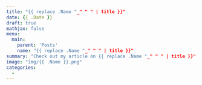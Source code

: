 ```yaml
---
title: "{{ replace .Name "_" " " | title }}"
date: {{ .Date }}
draft: true
mathjax: false
menu:
  main:
    parent: 'Posts'
    name: "{{ replace .Name "_" " " | title }}"
summary: "Check out my article on {{ replace .Name "_" " " | title }}"
image: "img/{{ .Name }}.png"
categories:
  -
---
```


